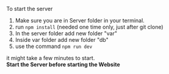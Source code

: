 To start the server

1. Make sure you are in Server folder in your terminal.
2. run `npm install` (needed one time only, just after git clone)
3. In the server folder add new folder "var"
4. Inside var folder add new folder "db"
5. use the command `npm run dev`

it might take a few minutes to start.  
**Start the Server before starting the Website**
